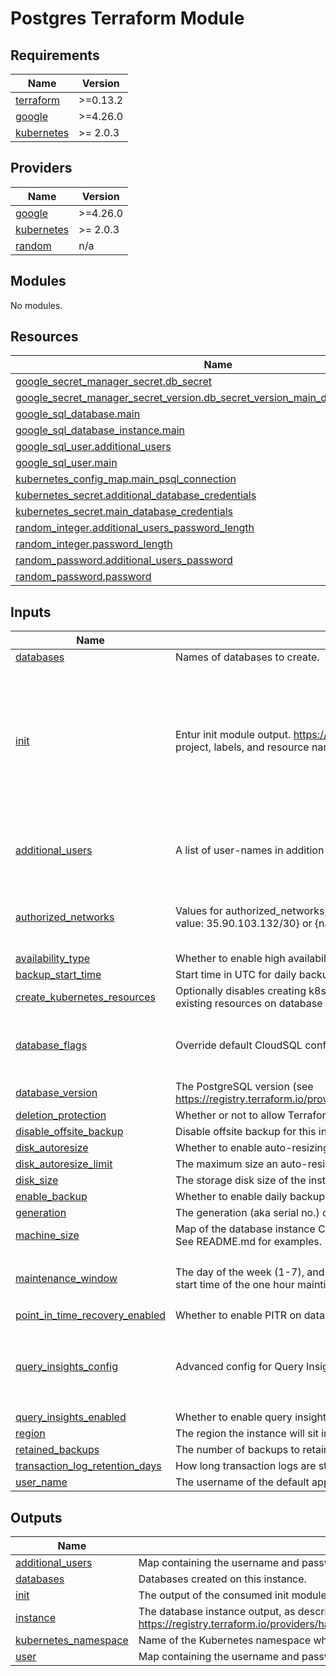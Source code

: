 # Postgres Terraform Module #

<!-- BEGIN_TF_DOCS -->
## Requirements

| Name | Version |
|------|---------|
| <a name="requirement_terraform"></a> [terraform](#requirement\_terraform) | >=0.13.2 |
| <a name="requirement_google"></a> [google](#requirement\_google) | >=4.26.0 |
| <a name="requirement_kubernetes"></a> [kubernetes](#requirement\_kubernetes) | >= 2.0.3 |

## Providers

| Name | Version |
|------|---------|
| <a name="provider_google"></a> [google](#provider\_google) | >=4.26.0 |
| <a name="provider_kubernetes"></a> [kubernetes](#provider\_kubernetes) | >= 2.0.3 |
| <a name="provider_random"></a> [random](#provider\_random) | n/a |

## Modules

No modules.

## Resources

| Name | Type |
|------|------|
| [google_secret_manager_secret.db_secret](https://registry.terraform.io/providers/hashicorp/google/latest/docs/resources/secret_manager_secret) | resource |
| [google_secret_manager_secret_version.db_secret_version_main_database_credentials](https://registry.terraform.io/providers/hashicorp/google/latest/docs/resources/secret_manager_secret_version) | resource |
| [google_sql_database.main](https://registry.terraform.io/providers/hashicorp/google/latest/docs/resources/sql_database) | resource |
| [google_sql_database_instance.main](https://registry.terraform.io/providers/hashicorp/google/latest/docs/resources/sql_database_instance) | resource |
| [google_sql_user.additional_users](https://registry.terraform.io/providers/hashicorp/google/latest/docs/resources/sql_user) | resource |
| [google_sql_user.main](https://registry.terraform.io/providers/hashicorp/google/latest/docs/resources/sql_user) | resource |
| [kubernetes_config_map.main_psql_connection](https://registry.terraform.io/providers/hashicorp/kubernetes/latest/docs/resources/config_map) | resource |
| [kubernetes_secret.additional_database_credentials](https://registry.terraform.io/providers/hashicorp/kubernetes/latest/docs/resources/secret) | resource |
| [kubernetes_secret.main_database_credentials](https://registry.terraform.io/providers/hashicorp/kubernetes/latest/docs/resources/secret) | resource |
| [random_integer.additional_users_password_length](https://registry.terraform.io/providers/hashicorp/random/latest/docs/resources/integer) | resource |
| [random_integer.password_length](https://registry.terraform.io/providers/hashicorp/random/latest/docs/resources/integer) | resource |
| [random_password.additional_users_password](https://registry.terraform.io/providers/hashicorp/random/latest/docs/resources/password) | resource |
| [random_password.password](https://registry.terraform.io/providers/hashicorp/random/latest/docs/resources/password) | resource |

## Inputs

| Name | Description | Type | Default | Required |
|------|-------------|------|---------|:--------:|
| <a name="input_databases"></a> [databases](#input\_databases) | Names of databases to create. | `list(string)` | n/a | yes |
| <a name="input_init"></a> [init](#input\_init) | Entur init module output. https://github.com/entur/terraform-google-init. Used to determine application name, application project, labels, and resource names. | <pre>object({<br>    app = object({<br>      id         = string<br>      name       = string<br>      owner      = string<br>      project_id = string<br>    })<br>    environment   = string<br>    labels        = map(string)<br>    is_production = bool<br>  })</pre> | n/a | yes |
| <a name="input_additional_users"></a> [additional\_users](#input\_additional\_users) | A list of user-names in addition to the main user that should be created. | <pre>map(object({<br>    username                 = string<br>    create_kubernetes_secret = bool<br>  }))</pre> | `{}` | no |
| <a name="input_authorized_networks"></a> [authorized\_networks](#input\_authorized\_networks) | Values for authorized\_networks, list of objects with name and simple strings of IPs or CIDRs. Ex: {name: supermachine, value: 35.90.103.132/30} or {name: rogersmachine, value: 35.90.103.132} | <pre>list(object({<br>    value = string<br>    name  = string<br>  }))</pre> | `[]` | no |
| <a name="input_availability_type"></a> [availability\_type](#input\_availability\_type) | Whether to enable high availability with automatic failover over multiple zones ('REGIONAL') vs. single zone ('ZONAL'). | `string` | `null` | no |
| <a name="input_backup_start_time"></a> [backup\_start\_time](#input\_backup\_start\_time) | Start time in UTC for daily backup job in the format HH:MM. This is the start time of a 4 hour time window. | `string` | `"00:00"` | no |
| <a name="input_create_kubernetes_resources"></a> [create\_kubernetes\_resources](#input\_create\_kubernetes\_resources) | Optionally disables creating k8s resources -psql-connection and -psql-credentials. Can be used to avoic overwriting existing resources on database creation. | `bool` | `true` | no |
| <a name="input_database_flags"></a> [database\_flags](#input\_database\_flags) | Override default CloudSQL configuration by specifying database-flags. | <pre>map(object({<br>    name  = string<br>    value = string<br>  }))</pre> | `{}` | no |
| <a name="input_database_version"></a> [database\_version](#input\_database\_version) | The PostgreSQL version (see https://registry.terraform.io/providers/hashicorp/google/latest/docs/resources/sql_database_instance#database_version). | `string` | `"POSTGRES_14"` | no |
| <a name="input_deletion_protection"></a> [deletion\_protection](#input\_deletion\_protection) | Whether or not to allow Terraform to destroy the instance. | `bool` | `null` | no |
| <a name="input_disable_offsite_backup"></a> [disable\_offsite\_backup](#input\_disable\_offsite\_backup) | Disable offsite backup for this instance. Offsite backup is only applied to production environments. | `bool` | `false` | no |
| <a name="input_disk_autoresize"></a> [disk\_autoresize](#input\_disk\_autoresize) | Whether to enable auto-resizing of the storage disk. | `bool` | `true` | no |
| <a name="input_disk_autoresize_limit"></a> [disk\_autoresize\_limit](#input\_disk\_autoresize\_limit) | The maximum size an auto-resized disk can reach. Default is 500 for production, 50 for non-production. | `number` | `null` | no |
| <a name="input_disk_size"></a> [disk\_size](#input\_disk\_size) | The storage disk size of the instance. Default is 10 (GB). Only takes effect if disk\_autoresize is set to 'false'. | `number` | `10` | no |
| <a name="input_enable_backup"></a> [enable\_backup](#input\_enable\_backup) | Whether to enable daily backup of databases. | `bool` | `true` | no |
| <a name="input_generation"></a> [generation](#input\_generation) | The generation (aka serial no.) of the instance. Starts at 1, ends at 999. Will be padded with leading zeros. | `number` | `1` | no |
| <a name="input_machine_size"></a> [machine\_size](#input\_machine\_size) | Map of the database instance CPU count (cpu) and memory sizes in MB (memory). Optionally, set a tier override (tier). See README.md for examples. | `map(any)` | `null` | no |
| <a name="input_maintenance_window"></a> [maintenance\_window](#input\_maintenance\_window) | The day of the week (1-7), and hour of the day (0-24) in UTC to perform database instance maintenance. This is the start time of the one hour maintinance window. | <pre>object({<br>    day  = number<br>    hour = number<br>  })</pre> | <pre>{<br>  "day": 2,<br>  "hour": 0<br>}</pre> | no |
| <a name="input_point_in_time_recovery_enabled"></a> [point\_in\_time\_recovery\_enabled](#input\_point\_in\_time\_recovery\_enabled) | Whether to enable PITR on database instance. Requires enable\_backup to be true. | `bool` | `true` | no |
| <a name="input_query_insights_config"></a> [query\_insights\_config](#input\_query\_insights\_config) | Advanced config for Query Insights. | <pre>object({<br>    query_string_length     = number<br>    record_application_tags = bool<br>    record_client_address   = bool<br>  })</pre> | <pre>{<br>  "query_string_length": 1024,<br>  "record_application_tags": false,<br>  "record_client_address": false<br>}</pre> | no |
| <a name="input_query_insights_enabled"></a> [query\_insights\_enabled](#input\_query\_insights\_enabled) | Whether to enable query insights (7 day retention). | `bool` | `false` | no |
| <a name="input_region"></a> [region](#input\_region) | The region the instance will sit in. | `string` | `"europe-west1"` | no |
| <a name="input_retained_backups"></a> [retained\_backups](#input\_retained\_backups) | The number of backups to retain. Default is 30 for production, 7 for non-production. | `number` | `null` | no |
| <a name="input_transaction_log_retention_days"></a> [transaction\_log\_retention\_days](#input\_transaction\_log\_retention\_days) | How long transaction logs are stored (1-7). | `number` | `7` | no |
| <a name="input_user_name"></a> [user\_name](#input\_user\_name) | The username of the default application user. Defaults to the app ID. | `string` | `null` | no |

## Outputs

| Name | Description |
|------|-------------|
| <a name="output_additional_users"></a> [additional\_users](#output\_additional\_users) | Map containing the username and password for any additional users. |
| <a name="output_databases"></a> [databases](#output\_databases) | Databases created on this instance. |
| <a name="output_init"></a> [init](#output\_init) | The output of the consumed init module. |
| <a name="output_instance"></a> [instance](#output\_instance) | The database instance output, as described in https://registry.terraform.io/providers/hashicorp/google/latest/docs/resources/sql_database_instance. |
| <a name="output_kubernetes_namespace"></a> [kubernetes\_namespace](#output\_kubernetes\_namespace) | Name of the Kubernetes namespace where config maps and secrets are deployed. |
| <a name="output_user"></a> [user](#output\_user) | Map containing the username and password of the default application user. |
<!-- END_TF_DOCS -->